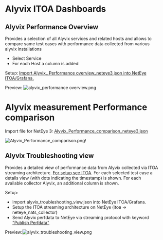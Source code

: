 # Alyvix ITOA Dashboards

## Alyvix Performance Overview

Provides a selection of all Alyvix services and related hosts and allows to compare same test cases with performance data collected from various alyvix installations
- Select Service
- For each Host a column is added

Setup: [Import Alyvix_ Performance overview_neteye3.json into NetEye ITOA/Grafana.](Alyvix_Performance_overview_neteye3.json)

Preview:
![alyvix_performance overview.png](alyvix_performance_overview.png)

# Alyvix measurement Performance comparison

Import file for NetEye 3: [Alyvix_Performance_comparison_neteye3.json](Alyvix_Performance_comparison_neteye3.json)

![Alyvix_Performance_comparison.png](Alyvix_Performance_comparison.png)!


## Alyvix Troubleshooting view

Provides a detailed view of performance data from Alyvix collected via ITOA streaming architecture. [For setup see ITOA](../../../itoa/).
For each selected test case a details view (with dots indicating the timestamp) is shown. For each available collector Alyvix, an additional column is shown.

Setup: 
- Import alyvix_troubleshooting_view.json into NetEye ITOA/Grafana.
- Setup the ITOA streaming architecture on NetEye (itoa -> neteye_nats_collector)
- Send Alyvix perfdata to NetEye via streaming protocol with keyword ["Publish Perfdata"](https://alyvix.com/doc/test_case_building/system_keywords.html#publish-perfdata)

Preview:![alyvix_troubleshooting_view.png](alyvix_troubleshooting_view.png)
